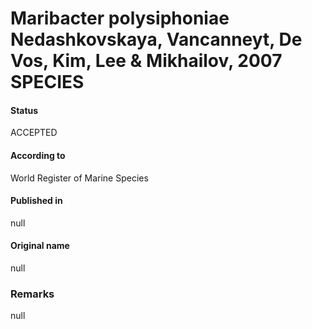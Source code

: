 Maribacter polysiphoniae Nedashkovskaya, Vancanneyt, De Vos, Kim, Lee & Mikhailov, 2007 SPECIES
=======

#### Status
ACCEPTED

#### According to
World Register of Marine Species

#### Published in
null

#### Original name
null

### Remarks
null